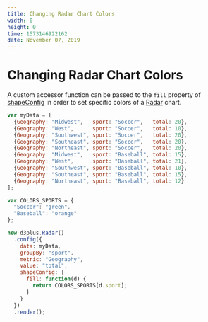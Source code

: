 ```yaml
---
title: Changing Radar Chart Colors
width: 0
height: 0
time: 1573146922162
date: November 07, 2019
---
```


# Changing Radar Chart Colors

A custom accessor function can be passed to the `fill` property of [shapeConfig](http://d3plus.org/docs/#Shape.fill) in order to set specific colors of a [Radar](http://d3plus.org/docs/#Radar) chart. 

```js
var myData = [
  {Geography: "Midwest",   sport: "Soccer",   total: 20},
  {Geography: "West",      sport: "Soccer",   total: 10},
  {Geography: "Southwest", sport: "Soccer",   total: 20},
  {Geography: "Southeast", sport: "Soccer",   total: 20},
  {Geography: "Northeast", sport: "Soccer",   total: 20},
  {Geography: "Midwest",   sport: "Baseball", total: 15},
  {Geography: "West",      sport: "Baseball", total: 21},
  {Geography: "Southwest", sport: "Baseball", total: 10},
  {Geography: "Southeast", sport: "Baseball", total: 15},
  {Geography: "Northeast", sport: "Baseball", total: 12}
];

var COLORS_SPORTS = {
  "Soccer": "green",
  "Baseball": "orange"
};

new d3plus.Radar()
  .config({
    data: myData,
    groupBy: "sport",
    metric: "Geography",
    value: "total",
    shapeConfig: {
      fill: function(d) {
        return COLORS_SPORTS[d.sport];
      }
    }
  })
  .render();
```
